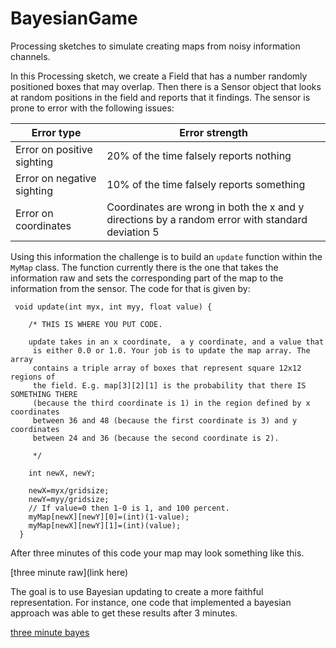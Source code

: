 # BayesianGame
Processing sketches to simulate creating maps from noisy information channels.

In this Processing sketch, we create a Field that has a number randomly 
positioned boxes that may overlap. Then there is a Sensor object that 
looks at random positions in the field and reports that it findings. The
sensor is prone to error with the following issues:

| Error type | Error strength|
|------------|---------------|
|Error on positive sighting| 20% of the time falsely reports nothing|
|Error on negative sighting| 10% of the time falsely reports something|
|Error on coordinates| Coordinates are wrong in both the x and y directions by a random error with standard deviation 5|

Using this information the challenge is to build an ```update``` function within the ```MyMap``` class. The function currently there is the one that 
takes the information raw and sets the corresponding part of the map to the 
information from the sensor. The code for that is given by:

```
 void update(int myx, int myy, float value) {
    
    /* THIS IS WHERE YOU PUT CODE.
    
    update takes in an x coordinate,  a y coordinate, and a value that  
     is either 0.0 or 1.0. Your job is to update the map array. The array 
     contains a triple array of boxes that represent square 12x12 regions of 
     the field. E.g. map[3][2][1] is the probability that there IS SOMETHING THERE 
     (because the third coordinate is 1) in the region defined by x coordinates
     between 36 and 48 (because the first coordinate is 3) and y coordinates 
     between 24 and 36 (because the second coordinate is 2).
     
     */

    int newX, newY;

    newX=myx/gridsize;
    newY=myy/gridsize;
    // If value=0 then 1-0 is 1, and 100 percent. 
    myMap[newX][newY][0]=(int)(1-value);
    myMap[newX][newY][1]=(int)(value);
  }
  ```
  After three minutes of this code your map may look something like this.

  [three minute raw](link here)

  The goal is to use Bayesian updating to create a more faithful representation. For instance, one code that implemented a bayesian approach
  was able to get these results after 3 minutes.

  [three minute bayes](Threeminutebayesian.jpeg)
